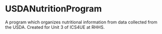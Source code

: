 # USDANutritionProgram
A program which organizes nutritional information from data collected from the USDA.
Created for Unit 3 of ICS4UE at RHHS.
